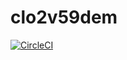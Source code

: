 # clo2v59dem

[![CircleCI](https://circleci.com/gh/damyth/clo2v59dem.svg?style=svg)](https://circleci.com/gh/damyth/clo2v59dem)

